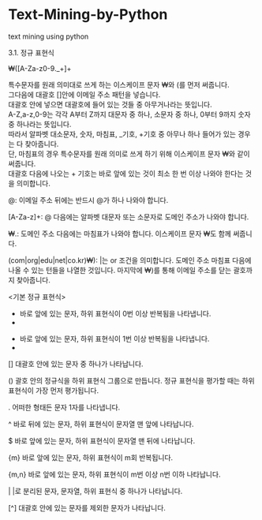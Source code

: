 # Text-Mining-by-Python
text mining using python

3.1. 정규 표현식

₩([A-Za-z0-9\._+]+

특수문자를 원래 의미대로 쓰게 하는 이스케이프 문자 ₩와 (를 먼저 써줍니다. <br>
그다음에 대괄호 []안에 이메일 주소 패턴을 넣습니다. <br>
대괄호 안에 넣으면 대괄호에 들어 있는 것들 중 아무거나라는 뜻입니다. <br>
A-Z,a-z,0-9는 각각 A부터 Z까지 대문자 중 하나, 소문자 중 하나, 0부터 9까지 숫자 중 하나라는 뜻입니다. <br>
따라서 알파벳 대소문자, 숫자, 마침표, _기호, +기호 중 아무나 하나 들어가 있는 경우는 다 찾아줍니다. <br>
단, 마침표의 경우 특수문자를 원래 의미로 쓰게 하기 위해 이스케이프 문자 ₩와 같이 써줍니다. <br>
대괄호 다음에 나오는 + 기호는 바로 앞에 있는 것이 최소 한 번 이상 나와야 한다는 것을 의미합니다.


@: 이메일 주소 뒤에는 반드시 @가 하나 나와야 합니다.

[A-Za-z]+: @ 다음에는 알파벳 대문자 또는 소문자로 도메인 주소가 나와야 합니다.

₩.: 도메인 주소 다음에는 마침표가 나와야 합니다. 이스케이프 문자 ₩도 함께 써줍니다.

(com|org|edu|net|co.kr)₩): |는 or 조건을 의미합니다. 도메인 주소 마침표 다음에 나올 수 있는 턴들을 나열한 것입니다. 마지막에 ₩)를 통해 이메일 주소를 닫는 괄호까지 찾아줍니다.

<기본 정규 표현식>

* 바로 앞에 있는 문자, 하위 표현식이 0번 이상 반복됨을 나타냅니다.
* 
+ 바로 앞에 있는 문자, 하위 표현식이 1번 이상 반복됨을 나타냅니다.
+ 
[] 대괄호 안에 있는 문자 중 하나가 나타납니다.

() 괄호 안의 정규식을 하위 표현식 그룹으로 만듭니다. 정규 표현식을 평가할 때는 하위 표현식이 가장 먼저 평가됩니다.

. 어떠한 형태든 문자 1자를 나타냅니다.

^ 바로 뒤에 있는 문자, 하위 표현식이 문자열 맨 앞에 나타납니다.

$ 바로 앞에 있는 문자, 하위 표현식이 문자열 맨 뒤에 나타납니다.

{m} 바로 앞에 있는 문자, 하위 표현식이 m회 반복됩니다.

{m,n} 바로 앞에 있는 문자, 하위 표현식이 m번 이상 n번 이하 나타납니다.

| |로 분리된 문자, 문자열, 하위 표현식 중 하나가 나타납니다.

[^] 대괄호 안에 있는 문자를 제외한 문자가 나타납니다.



















